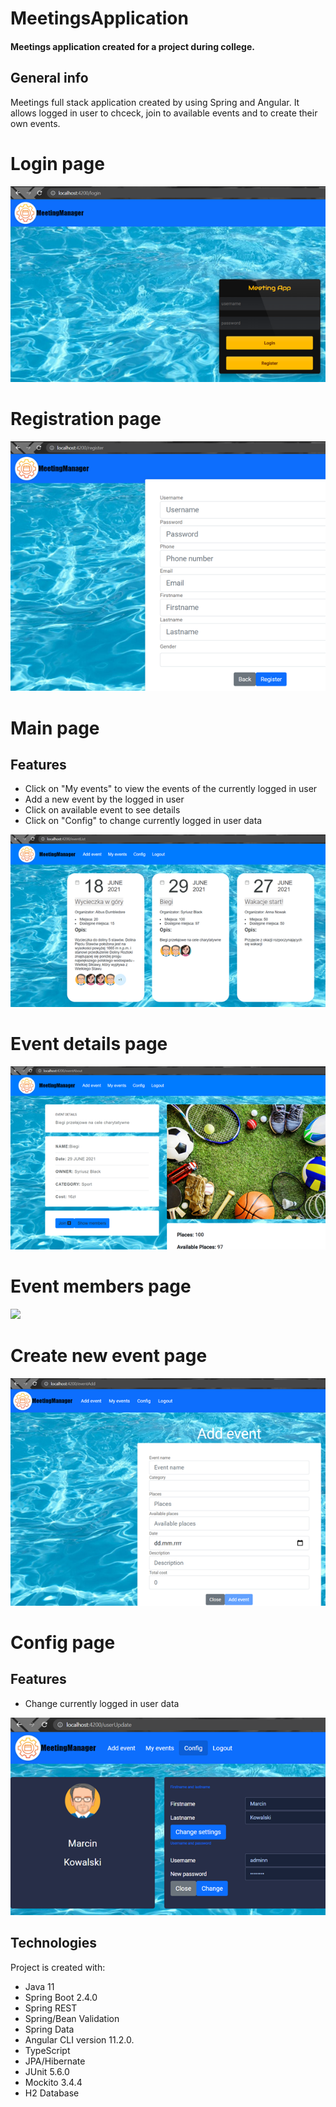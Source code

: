 # MeetingsApplication
#### Meetings application created for a project during college.

## General info
Meetings full stack application created by using Spring and Angular. It allows logged in user to chceck, join to available events and to create their own events.

# Login page
<img src = "https://github.com/lukaszj9800/MeetingsApplication/blob/main/images/login_page.png" />

# Registration page
<img src = "https://github.com/lukaszj9800/MeetingsApplication/blob/main/images/registration_page.png" />

# Main page
## Features
* Click on "My events" to view the events of the currently logged in user
* Add a new event by the logged in user
* Click on available event to see details
* Click on "Config" to change currently logged in user data
<img src = "https://github.com/lukaszj9800/MeetingsApplication/blob/main/images/main_page.png" />

# Event details page
<img src = "https://github.com/lukaszj9800/MeetingsApplication/blob/main/images/events_details_page.png" />

# Event members page
<img src = "https://github.com/lukaszj9800/MeetingsApplication/blob/main/images/event_members_page.png" />

# Create new event page
<img src = "https://github.com/lukaszj9800/MeetingsApplication/blob/main/images/create_event_page.png" />

# Config page
## Features
* Change currently logged in user data
<img src = "https://github.com/lukaszj9800/MeetingsApplication/blob/main/images/user_config_page.png" />
	
## Technologies
Project is created with:
* Java 11
* Spring Boot 2.4.0
* Spring REST
* Spring/Bean Validation
* Spring Data
* Angular CLI version 11.2.0.
* TypeScript
* JPA/Hibernate
* JUnit 5.6.0
* Mockito 3.4.4
* H2 Database
